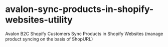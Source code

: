 # avalon-sync-products-in-shopify-websites-utility
Avalon B2C Shopify Customers Sync Products in Shopify Websites (manage product syncing on the basis of ShopURL)
